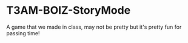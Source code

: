 # T3AM-BOIZ-StoryMode
A game that we made in class, may not be pretty but it's pretty fun for passing time!
